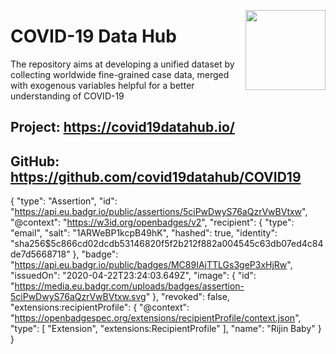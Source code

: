<a href="https://covid19datahub.io"><img src="https://storage.covid19datahub.io/logo.svg" align="right" height="128"/></a>
# COVID-19 Data Hub

The repository aims at developing a unified dataset by collecting worldwide fine-grained case data, merged with exogenous variables helpful for a better understanding of COVID-19

## Project: https://covid19datahub.io/
## GitHub: https://github.com/covid19datahub/COVID19

{
  "type": "Assertion",
  "id": "https://api.eu.badgr.io/public/assertions/5ciPwDwyS76aQzrVwBVtxw",
  "@context": "https://w3id.org/openbadges/v2",
  "recipient": {
    "type": "email",
    "salt": "1ARWeBP1kcpB49hK",
    "hashed": true,
    "identity": "sha256$5c866cd02dcdb53146820f5f2b212f882a004545c63db07ed4c84de7d5668718"
  },
  "badge": "https://api.eu.badgr.io/public/badges/MC89IAjTTLGs3geP3xHjRw",
  "issuedOn": "2020-04-22T23:24:03.649Z",
  "image": {
    "id": "https://media.eu.badgr.com/uploads/badges/assertion-5ciPwDwyS76aQzrVwBVtxw.svg"
  },
  "revoked": false,
  "extensions:recipientProfile": {
    "@context": "https://openbadgespec.org/extensions/recipientProfile/context.json",
    "type": [
      "Extension",
      "extensions:RecipientProfile"
    ],
    "name": "Rijin Baby"
  }
}
